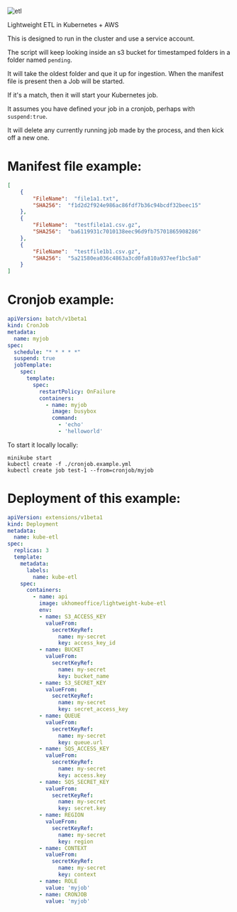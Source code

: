 ![etl](https://user-images.githubusercontent.com/4499581/46379341-65cb0c80-c696-11e8-8e3b-354936e42645.jpg)

Lightweight ETL in Kubernetes + AWS

This is designed to run in the cluster and use a service account.

The script will keep looking inside an s3 bucket for timestamped folders in a folder named `pending`.

It will take the oldest folder and que it up for ingestion. When the manifest file is present then a Job will be started.

If it's a match, then it will start your Kubernetes job.

It assumes you have defined your job in a cronjob, perhaps with `suspend:true`.

It will delete any currently running job made by the process, and then kick off a new one.

# Manifest file example:
```json
[
    {
        "FileName":  "file1a1.txt",
        "SHA256":  "f1d2d2f924e986ac86fdf7b36c94bcdf32beec15"
    },
    {
        "FileName":  "testfile1a1.csv.gz",
        "SHA256":  "ba6119931c7010138eec96d9fb75701865908286"
    },
    {
        "FileName":  "testfile1b1.csv.gz",
        "SHA256":  "5a21580ea036c4863a3cd0fa810a937eef1bc5a8"
    }
]
```

# Cronjob example:
```yaml
apiVersion: batch/v1beta1
kind: CronJob
metadata:
  name: myjob
spec:
  schedule: "* * * * *"
  suspend: true
  jobTemplate:
    spec:
      template:
        spec:
          restartPolicy: OnFailure
          containers:
            - name: myjob
              image: busybox
              command:
                - 'echo'
                - 'helloworld'
```

To start it locally locally:

```
minikube start
kubectl create -f ./cronjob.example.yml
kubectl create job test-1 --from=cronjob/myjob
```


# Deployment of this example:
```yaml
apiVersion: extensions/v1beta1
kind: Deployment
metadata:
  name: kube-etl
spec:
  replicas: 3
  template:
    metadata:
      labels:
        name: kube-etl
    spec:
      containers:
        - name: api
          image: ukhomeoffice/lightweight-kube-etl
          env:
          - name: S3_ACCESS_KEY
            valueFrom:
              secretKeyRef:
                name: my-secret
                key: access_key_id
          - name: BUCKET
            valueFrom:
              secretKeyRef:
                name: my-secret
                key: bucket_name
          - name: S3_SECRET_KEY
            valueFrom:
              secretKeyRef:
                name: my-secret
                key: secret_access_key
          - name: QUEUE
            valueFrom:
              secretKeyRef:
                name: my-secret
                key: queue.url
          - name: SQS_ACCESS_KEY
            valueFrom:
              secretKeyRef:
                name: my-secret
                key: access.key
          - name: SQS_SECRET_KEY
            valueFrom:
              secretKeyRef:
                name: my-secret
                key: secret.key
          - name: REGION
            valueFrom:
              secretKeyRef:
                name: my-secret
                key: region
          - name: CONTEXT
            valueFrom:
              secretKeyRef:
                name: my-secret
                key: context
          - name: ROLE
            value: 'myjob'
          - name: CRONJOB
            value: 'myjob'

```